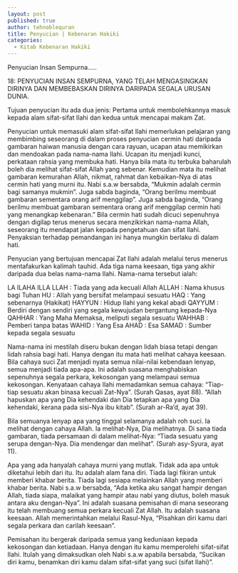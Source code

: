 ```yaml
---
layout: post
published: true
author: tehnoblequran
title: Penyucian | Kebenaran Hakiki
categories:
  - Kitab Kebenaran Hakiki
---
```

Penyucian Insan Sempurna…..

18: PENYUCIAN INSAN SEMPURNA, YANG TELAH MENGASINGKAN DIRINYA DAN MEMBEBASKAN DIRINYA DARIPADA SEGALA URUSAN DUNIA.

Tujuan penyucian itu ada dua jenis: Pertama untuk membolehkannya masuk kepada alam sifat-sifat Ilahi dan kedua untuk mencapai makam Zat.

Penyucian untuk memasuki alam sifat-sifat Ilahi memerlukan pelajaran yang membimbing seseorang di dalam proses penyucian cermin hati daripada gambaran haiwan manusia dengan cara rayuan, ucapan atau memikirkan dan mendoakan pada nama-nama Ilahi. Ucapan itu menjadi kunci, perkataan rahsia yang membuka hati. Hanya bila mata itu terbuka baharulah boleh dia melihat sifat-sifat Allah yang sebenar. Kemudian mata itu melihat gambaran kemurahan Allah, nikmat, rahmat dan kebaikan-Nya di atas cermin hati yang murni itu. Nabi s.a.w bersabda, “Mukmin adalah cermin bagi samanya mukmin”. Juga sabda baginda, “Orang berilmu membuat gambaran sementara orang arif menggilap”. Juga sabda baginda, “Orang berilmu membuat gambaran sementara orang arif menggilap cermin hati yang menangkap kebenaran.” Bila cermin hati sudah dicuci sepenuhnya dengan digilap terus menerus secara menzikirkan nama-nama Allah, seseorang itu mendapat jalan kepada pengetahuan dan sifat Ilahi. Penyaksian terhadap pemandangan ini hanya mungkin berlaku di dalam hati.

Penyucian yang bertujuan mencapai Zat Ilahi adalah melalui terus menerus mentafakurkan kalimah tauhid. Ada tiga nama keesaan, tiga yang akhir daripada dua belas nama-nama Ilahi. Nama-nama tersebut ialah:

LA ILAHA ILLA LLAH :  Tiada yang ada kecuali Allah
ALLAH   :  Nama khusus bagi Tuhan
HU    :  Allah yang bersifat melampaui sesuatu
HAQ    :  Yang sebenarnya (Hakikat)
HAYYUN   :  Hidup Ilahi yang kekal abadi
QAYYUM : Berdiri dengan sendiri yang segala    kewujudan bergantung kepada-Nya
QAHHAR : Yang Maha Memaksa, meliputi segala sesuatu
WAHHAB :  Pemberi tanpa batas
WAHID :  Yang Esa
AHAD :  Esa
SAMAD :  Sumber kepada segala sesuatu

Nama-nama ini mestilah diseru bukan dengan lidah biasa tetapi dengan lidah rahsia bagi hati. Hanya dengan itu mata hati melihat cahaya keesaan. Bila cahaya suci Zat menjadi nyata semua nilai-nilai kebendaan lenyap, semua menjadi tiada apa-apa. Ini adalah suasana menghabiskan sepenuhnya segala perkara, kekosongan yang melampaui semua kekosongan. Kenyataan cahaya Ilahi memadamkan semua cahaya:
“Tiap-tiap sesuatu akan binasa kecuali Zat-Nya”. (Surah Qasas, ayat 88).
“Allah hapuskan apa yang Dia kehendaki dan Dia tetapkan apa yang Dia kehendaki, kerana pada sisi-Nya ibu kitab”. (Surah ar-Ra’d, ayat 39).

Bila semuanya lenyap apa yang tinggal selamanya adalah roh suci. Ia melihat dengan cahaya Allah. Ia melihat-Nya, Dia melihatnya. Di sana tiada gambaran, tiada persamaan di dalam melihat-Nya:
“Tiada sesuatu yang serupa dengan-Nya. Dia mendengar dan melihat”. (Surah asy-Syura, ayat 11).

Apa yang ada hanyalah cahaya murni yang mutlak. Tidak ada apa untuk diketahui lebih dari itu. Itu adalah alam fana diri. Tiada lagi fikiran untuk memberi khabar berita. Tiada lagi sesiapa melainkan Allah yang memberi khabar berita. Nabi s.a.w bersabda, “Ada ketika aku sangat hampir dengan Allah, tiada siapa, malaikat yang hampir atau nabi yang diutus, boleh masuk antara aku dengan-Nya”. Ini adalah suasana pemisahan di mana seseorang itu telah membuang semua perkara kecuali Zat Allah. Itu adalah suasana keesaan. Allah memerintahkan melalui Rasul-Nya, “Pisahkan diri kamu dari segala perkara dan carilah keesaan”.

Pemisahan itu bergerak daripada semua yang keduniaan kepada kekosongan dan ketiadaan. Hanya dengan itu kamu memperolehi sifat-sifat Ilahi. Itulah yang dimaksudkan oleh Nabi s.a.w apabila bersabda, “Sucikan diri kamu, benamkan diri kamu dalam sifat-sifat yang suci (sifat Ilahi)”.